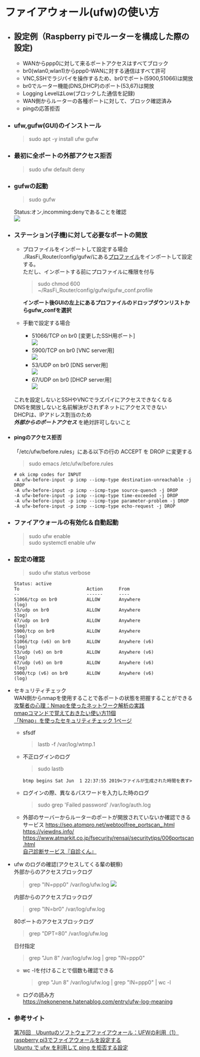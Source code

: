 # ファイアウォール(ufw)の使い方

- ## 設定例（Raspberry piでルーターを構成した際の設定)
    - WANからppp0に対して来るポートアクセスはすべてブロック
    - br0(wlan0,wlan1)からppp0-WANに対する通信はすべて許可
    - VNC,SSHでラジパイを操作するため、br0でポート(5900,51066)は開放
    - br0でルーター機能(DNS,DHCP)のポート(53,67)は開放
    - Logging LevelはLow(ブロックした通信を記録)
    - WAN側からルーターの各種ポートに対して、ブロック確認済み
    - pingの応答拒否

- ### ufw,gufw(GUI)のインストール    
    > sudo apt -y install ufw gufw

- ### 最初に全ポートの外部アクセス拒否    
    > sudo ufw default deny   

- ### gufwの起動
    > sudo gufw    

    Status:オン,incomming:denyであることを確認   
    ![](./img/gufw.png)

- ### ステーション(子機)に対して必要なポートの開放    
    - プロファイルをインポートして設定する場合   
        ./RasFi_Router/config/gufw/にある[プロファイル](./gufw/gufw_conf.profile)をインポートして設定する。   
        ただし、インポートする前にプロファイルに権限を付与
        > sudo chmod 600 ~/RasFi_Router/config/gufw/gufw_conf.profile

        **インポート後GUIの左上にあるプロファイルのドロップダウンリストからgufw_confを選択**

    - 手動で設定する場合
        - 51066/TCP on br0 [変更したSSH用ポート]   
            ![](./img/gufw_SSH.png)
        - 5900/TCP on br0  [VNC server用]   
            ![](./img/gufw_VNC.png)
        - 53/UDP on br0    [DNS server用]   
            ![](./img/gufw_DNS.png)
        - 67/UDP on br0    [DHCP server用]   
            ![](./img/gufw_DHCP.png)

    これを設定しないとSSHやVNCでラズパイにアクセスできなくなる   
    DNSを開放しないと名前解決がされずネットにアクセスできない   
    DHCPは、IPアドレス割当のため   
    ***外部からのポートアクセス*** を絶対許可しないこと
    
- #### pingのアクセス拒否
    「/etc/ufw/before.rules」にある以下の行の ACCEPT を DROP に変更する 
    
    > sudo emacs /etc/ufw/before.rules  

    ~~~
    # ok icmp codes for INPUT
    -A ufw-before-input -p icmp --icmp-type destination-unreachable -j DROP
    -A ufw-before-input -p icmp --icmp-type source-quench -j DROP
    -A ufw-before-input -p icmp --icmp-type time-exceeded -j DROP
    -A ufw-before-input -p icmp --icmp-type parameter-problem -j DROP
    -A ufw-before-input -p icmp --icmp-type echo-request -j DROP
    ~~~

- ### ファイアウォールの有効化＆自動起動    
    > sudo ufw enable   
    > sudo systemctl enable ufw   

- ### 設定の確認
    > sudo ufw status verbose
    ~~~
    Status: active
    To                         Action      From
    --                         ------      ----
    51066/tcp on br0           ALLOW       Anywhere                   (log)
    53/udp on br0              ALLOW       Anywhere                   (log)
    67/udp on br0              ALLOW       Anywhere                   (log)
    5900/tcp on br0            ALLOW       Anywhere                   (log)
    51066/tcp (v6) on br0      ALLOW       Anywhere (v6)              (log)
    53/udp (v6) on br0         ALLOW       Anywhere (v6)              (log)
    67/udp (v6) on br0         ALLOW       Anywhere (v6)              (log)
    5900/tcp (v6) on br0       ALLOW       Anywhere (v6)              (log)
    ~~~
- セキュリティチェック   
    WAN側からnmapを使用することで各ポートの状態を把握することができる   
    [攻撃者の心理：Nmapを使ったネットワーク解析の実践](https://se-cure.info/?p=2318#Nmap-3)   
    [nmapコマンドで覚えておきたい使い方11個](https://orebibou.com/2015/06/nmap%E3%82%B3%E3%83%9E%E3%83%B3%E3%83%89%E3%81%A7%E8%A6%9A%E3%81%88%E3%81%A6%E3%81%8A%E3%81%8D%E3%81%9F%E3%81%84%E4%BD%BF%E3%81%84%E6%96%B911%E5%80%8B/#OS)   
    [「Nmap」を使ったセキュリティチェック 1ページ](https://mag.osdn.jp/13/04/01/140000/1)
    
    - sfsdf
        > lastb -f /var/log/wtmp.1
    
    - 不正ログインのログ
        > sudo lastb   
        ~~~
        btmp begins Sat Jun  1 22:37:55 2019<ファイルが生成された時間を表す>
        ~~~
    - ログインの際、異なるパスワードを入力した時のログ
        > sudo grep 'Failed password' /var/log/auth.log

    - 外部のサーバーからルーターのポートが開放されていないか確認できるサービス
        https://seo.atompro.net/webtoolfree_portscan_.html   
        https://viewdns.info/    
        https://www.atmarkit.co.jp/fsecurity/rensai/securitytips/006portscan.html   
        [自己診断サービス『自診くん』](https://jisin.lac.co.jp/?_ga=2.137645616.1264313564.1559736281-1641168572.1559391709)

- ufw のログの確認(アクセスしてくる輩の観察)   
    外部からのアクセスブロックログ
    > grep "IN=ppp0" /var/log/ufw.log 
    ![](./img/gufw_log.png)

    内部からのアクセスブロックログ
    > grep "IN=br0" /var/log/ufw.log 
    
    80ポートのアクセスブロックログ
    > grep "DPT=80" /var/log/ufw.log
    
    日付指定
    > grep "Jun  8" /var/log/ufw.log | grep "IN=ppp0"

    - wc -lを付けることで個数も確認できる
        > grep "Jun  8" /var/log/ufw.log | grep "IN=ppp0" | wc -l

    - ログの読み方   
        https://nekonenene.hatenablog.com/entry/ufw-log-meaning

- ### 参考サイト
    [第76回　Ubuntuのソフトウェアファイアウォール：UFWの利用（1）](http://gihyo.jp/admin/serial/01/ubuntu-recipe/0076?page=1)   
    [raspberry pi3でファイアウォールを設定する](https://www.kmrweb.net/server/firewall.html)   
    [Ubuntu で ufw を利用して ping を拒否する設定](http://www.sakito.com/2012/10/ubuntu-ufw-ping.html)
